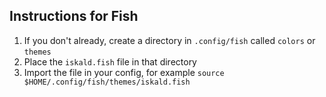 ## Instructions for Fish 

1. If you don't already, create a directory in `.config/fish` called `colors` or `themes`
2. Place the `iskald.fish` file in that directory
2. Import the file in your config, for example `source $HOME/.config/fish/themes/iskald.fish`
